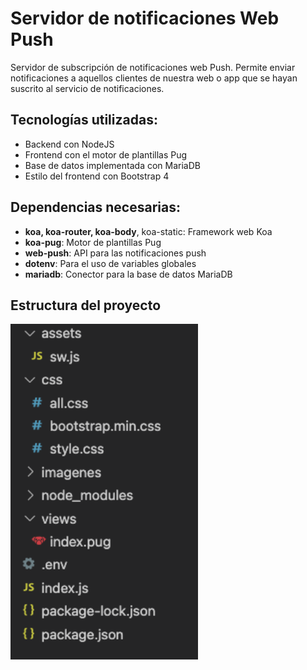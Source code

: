 # Servidor de notificaciones Web Push
Servidor de subscripción de notificaciones web Push. Permite enviar notificaciones a aquellos clientes de nuestra web o app que se hayan suscrito al servicio de notificaciones.

## Tecnologías utilizadas:
- Backend con NodeJS
- Frontend con el motor de plantillas Pug
- Base de datos implementada con MariaDB
- Estilo del frontend con Bootstrap 4

## Dependencias necesarias:
- **koa, koa-router, koa-body**, koa-static: Framework web Koa
- **koa-pug**: Motor de plantillas Pug
- **web-push**: API para las notificaciones push
- **dotenv**: Para el uso de variables globales
- **mariadb**: Conector para la base de datos MariaDB

## Estructura del proyecto
<img src="imagenes/raiz.png" alt="Imagen de la raíz del proyecto" width="300"/>

